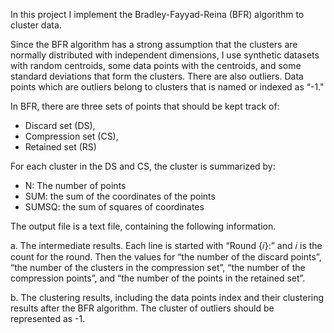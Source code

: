 In this project I implement the Bradley-Fayyad-Reina (BFR) algorithm to cluster data.


Since the BFR algorithm has a strong assumption that the clusters are normally distributed with independent dimensions, I use synthetic datasets with random centroids, some data points with the centroids, and some standard deviations that form the clusters. 
There are also outliers. Data points which are outliers belong to clusters that is named or indexed as “-1."


In BFR, there are three sets of points that should be kept track of:
- Discard set (DS), 
- Compression set (CS), 
- Retained set (RS)


For each cluster in the DS and CS, the cluster is summarized by: 
- N: The number of points
- SUM: the sum of the coordinates of the points 
- SUMSQ: the sum of squares of coordinates


The output file is a text file, containing the following information.

a. The intermediate results. Each line is started with “Round {𝑖}:” and 𝑖 is the count for the round. Then the values for “the number of the discard points”, “the number of the clusters in the compression set”, “the number of the compression points”, and “the number of the points in the retained set”.

b. The clustering results, including the data points index and their clustering results after the BFR algorithm. The cluster of outliers should be represented as -1.
